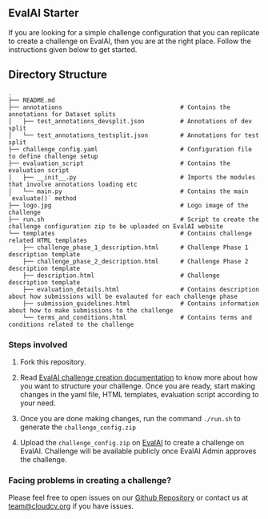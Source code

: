 ## EvalAI Starter

If you are looking for a simple challenge configuration that you can replicate to create a challenge on EvalAI, then you are at the right place. Follow the instructions given below to get started.

## Directory Structure

```
.
├── README.md
├── annotations                                 # Contains the annotations for Dataset splits
│   ├── test_annotations_devsplit.json          # Annotations of dev split
│   └── test_annotations_testsplit.json         # Annotations for test split
├── challenge_config.yaml                       # Configuration file to define challenge setup
├── evaluation_script                           # Contains the evaluation script
│   ├── __init__.py                             # Imports the modules that involve annotations loading etc
│   └── main.py                                 # Contains the main `evaluate()` method
├── logo.jpg                                    # Logo image of the challenge
├── run.sh                                      # Script to create the challenge configuration zip to be uploaded on EvalAI website
└── templates									# Contains challenge related HTML templates
    ├── challenge_phase_1_description.html      # Challenge Phase 1 description template
    ├── challenge_phase_2_description.html      # Challenge Phase 2 description template
    ├── description.html                        # Challenge description template
    ├── evaluation_details.html                 # Contains description about how submissions will be evalauted for each challenge phase
    ├── submission_guidelines.html              # Contains information about how to make submissions to the challenge
    └── terms_and_conditions.html               # Contains terms and conditions related to the challenge
```

### Steps involved

1. Fork this repository.

2. Read [EvalAI challenge creation documentation](http://evalai.readthedocs.io/en/latest/challenge_creation.html#challenge-creation-using-zip-configuration) to know more about how you want to structure your challenge. Once you are ready, start making changes in the yaml file, HTML templates, evaluation script according to your need. 

3. Once you are done making changes, run the command `./run.sh` to generate the `challenge_config.zip`

4. Upload the `challenge_config.zip` on [EvalAI](https://evalai.cloudcv.org) to create a challenge on EvalAI. Challenge will be available publicly once EvalAI Admin approves the challenge. 

### Facing problems in creating a challenge?

Please feel free to open issues on our [Github Repository](https://github.com/Cloud-CV/EvalAI-Starter/issues) or contact us at team@cloudcv.org if you have issues.
